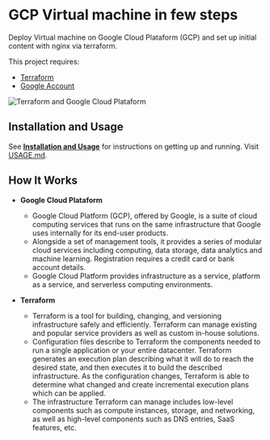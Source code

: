 # GCP Virtual machine in few steps

Deploy Virtual machine on Google Cloud Plataform (GCP) and set up initial content with nginx via terraform.

This project requires:
- [Terraform](https://www.terraform.io/ "Terraform")
- [Google Account](https://cloud.google.com/ "Google Account")

![Terraform and Google Cloud Plataform](https://cdn-images-1.medium.com/max/1600/1*b5s-MJeJMdDgq4sqnuMfBg.png?raw=true)

## Installation and Usage
See [**Installation and Usage**](USAGE.md) for instructions on getting up and running.
Visit [USAGE.md](USAGE.md "Installation & Usage").

## How It Works
* **Google Cloud Plataform**
    * Google Cloud Platform (GCP), offered by Google, is a suite of cloud computing services that runs on the same infrastructure that Google uses internally for its end-user products. 
    * Alongside a set of management tools, it provides a series of modular cloud services including computing, data storage, data analytics and machine learning. Registration requires a credit card or bank account details.
    * Google Cloud Platform provides infrastructure as a service, platform as a service, and serverless computing environments.

* **Terraform**
    * Terraform is a tool for building, changing, and versioning infrastructure safely and efficiently. Terraform can manage existing and popular service providers as well as custom in-house solutions.
    * Configuration files describe to Terraform the components needed to run a single application or your entire datacenter. Terraform generates an execution plan describing what it will do to reach the desired state, and then executes it to build the described infrastructure. As the configuration changes, Terraform is able to determine what changed and create incremental execution plans which can be applied.
    * The infrastructure Terraform can manage includes low-level components such as compute instances, storage, and networking, as well as high-level components such as DNS entries, SaaS features, etc.